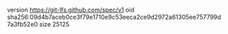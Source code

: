 version https://git-lfs.github.com/spec/v1
oid sha256:09d4b7aceb0ce3f79e1710e9c53eeca2ce9d2972a61305ee757799d7a3fb52e0
size 25125
